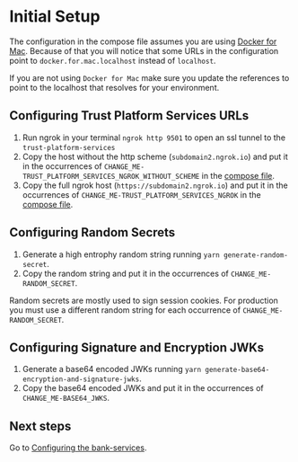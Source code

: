 # Initial Setup
The configuration in the compose file assumes you are using [Docker for Mac](https://docs.docker.com/desktop/install/mac-install/). Because of that you will notice that some URLs in the configuration point to `docker.for.mac.localhost` instead of `localhost`.

If you are not using `Docker for Mac` make sure you update the references to point to the localhost that resolves for your environment.

## Configuring Trust Platform Services URLs
1. Run ngrok in your terminal `ngrok http 9501` to open an ssl tunnel to the `trust-platform-services`
1. Copy the host without the http scheme (`subdomain2.ngrok.io`) and put it in the occurrences of `CHANGE_ME-TRUST_PLATFORM_SERVICES_NGROK_WITHOUT_SCHEME` in the [compose file](../docker-compose.yml).
1. Copy the full ngrok host (`https://subdomain2.ngrok.io`) and put it in the occurrences of `CHANGE_ME-TRUST_PLATFORM_SERVICES_NGROK` in the [compose file](../docker-compose.yml).

## Configuring Random Secrets
1. Generate a high entrophy random string running `yarn generate-random-secret`.
1. Copy the random string and put it in the occurrences of `CHANGE_ME-RANDOM_SECRET`.

Random secrets are mostly used to sign session cookies. For production you must use a different random string for each occurrence of `CHANGE_ME-RANDOM_SECRET`.

## Configuring Signature and Encryption JWKs
1. Generate a base64 encoded JWKs running `yarn generate-base64-encryption-and-signature-jwks`.
1. Copy the base64 encoded JWKs and put it in the occurrences of `CHANGE_ME-BASE64_JWKS`.

## Next steps
Go to [Configuring the bank-services](configuring-bank-services.md).